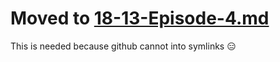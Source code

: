 # Moved to [18-13-Episode-4.md](../links/18-13-Episode-4.md)

This is needed because github cannot into symlinks 😑

